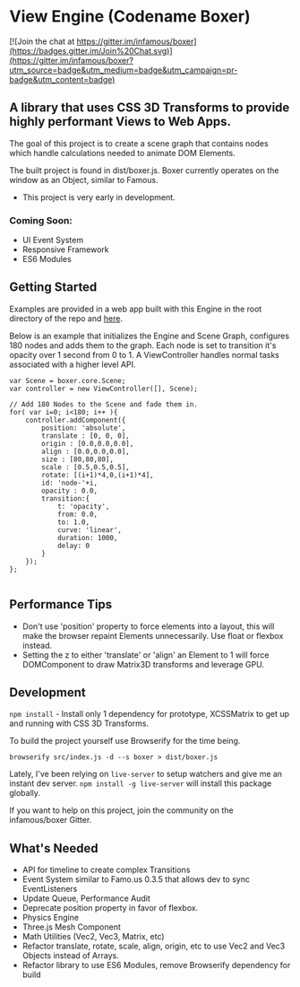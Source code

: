 # View Engine (Codename Boxer)

[![Join the chat at https://gitter.im/infamous/boxer](https://badges.gitter.im/Join%20Chat.svg)](https://gitter.im/infamous/boxer?utm_source=badge&utm_medium=badge&utm_campaign=pr-badge&utm_content=badge)

## A library that uses CSS 3D Transforms to provide highly performant Views to Web Apps.

The goal of this project is to create a scene graph that contains nodes which handle calculations needed to animate DOM Elements.

The built project is found in dist/boxer.js. Boxer currently operates on the window as an Object, similar to Famous.

- This project is very early in development.


### Coming Soon:

* UI Event System
* Responsive Framework
* ES6 Modules

## Getting Started

Examples are provided in a web app built with this Engine in the root directory of the repo and [here](http://devmagnet.net/boxer/demo).

Below is an example that initializes the Engine and Scene Graph, configures 180 nodes and adds them to the graph. Each node is set to transition it's opacity over 1 second from 0 to 1. A ViewController handles normal tasks associated with a higher level API.

```
var Scene = boxer.core.Scene;
var controller = new ViewController([], Scene);

// Add 180 Nodes to the Scene and fade them in.
for( var i=0; i<180; i++ ){
    controller.addComponent({
        position: 'absolute',
        translate : [0, 0, 0],
        origin : [0.0,0.0,0.0],
        align : [0.0,0.0,0.0],
        size : [80,80,80],
        scale : [0.5,0.5,0.5],
        rotate: [(i+1)*4,0,(i+1)*4],
        id: 'node-'+i,
        opacity : 0.0,
        transition:{
            t: 'opacity',
            from: 0.0,
            to: 1.0,
            curve: 'linear',
            duration: 1000,
            delay: 0
        }
    });
};


```

## Performance Tips

- Don't use 'position' property to force elements into a layout, this will make the browser repaint Elements unnecessarily. Use float or flexbox instead.
- Setting the z to either 'translate' or 'align' an Element to 1 will force DOMComponent to draw Matrix3D transforms and leverage GPU.


## Development

`npm install` - Install only 1 dependency for prototype, XCSSMatrix to get up and running with CSS 3D Transforms.

To build the project yourself use Browserify for the time being.

`browserify src/index.js -d --s boxer > dist/boxer.js`

Lately, I've been relying on `live-server` to setup watchers and give me an instant dev server. `npm install -g live-server` will install this package globally.

If you want to help on this project, join the community on the infamous/boxer Gitter.

## What's Needed

* API for timeline to create complex Transitions
* Event System similar to Famo.us 0.3.5 that allows dev to sync EventListeners
* Update Queue, Performance Audit
* Deprecate position property in favor of flexbox.
* Physics Engine
* Three.js Mesh Component
* Math Utilities (Vec2, Vec3, Matrix, etc)
* Refactor translate, rotate, scale, align, origin, etc to use Vec2 and Vec3 Objects instead of Arrays.
* Refactor library to use ES6 Modules, remove Browserify dependency for build
